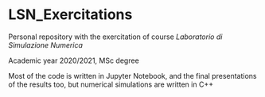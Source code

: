 # LSN_Exercitations

Personal repository with the exercitation of course *Laboratorio di Simulazione Numerica*

Academic year 2020/2021, MSc degree

Most of the code is written in Jupyter Notebook, and the final presentations of the results too, but numerical simulations are written in C++

